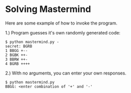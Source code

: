 # Solving Mastermind

Here are some example of how to invoke the program.

1.) Program guesses it's own randomly generated code:

    $ python mastermind.py -
    secret: BGRB
    1 BBGG +--
    2 BGBK ++-
    3 BBRW ++-
    4 BGRB ++++

2.) With no arguments, you can enter your own responses.

    $ python mastermind.py
    BBGG: <enter combination of '+' and '-'
